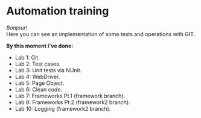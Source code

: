 # Automation training 

_Bonjour!_  
Here you can see an implementation of some tests and operations with GIT.  

**By this moment i've done:**  
- Lab 1: Git.
- Lab 2: Test cases.
- Lab 3: Unit tests via NUnit.
- Lab 4: WebDriver.
- Lab 5: Page Object.
- Lab 6: Clean code.
- Lab 7: Frameworks Pt.1 (framework branch).
- Lab 8: Frameworks Pt.2 (framework2 branch).
- Lab 10: Logging (framework2 branch).
